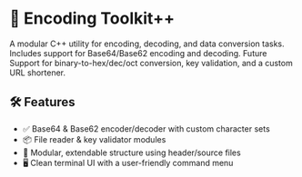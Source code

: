 # 🔐 Encoding Toolkit++

A modular C++ utility for encoding, decoding, and data conversion tasks.  
Includes support for Base64/Base62 encoding and decoding.
Future Support for binary-to-hex/dec/oct conversion, key validation, and a custom URL shortener.

## 🛠️ Features

- ✅ Base64 & Base62 encoder/decoder with custom character sets  
- 📦 File reader & key validator modules  
- 🧪 Modular, extendable structure using header/source files  
- 🖥️ Clean terminal UI with a user-friendly command menu
